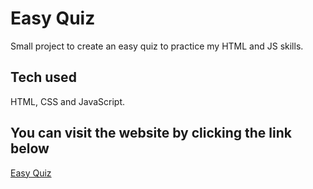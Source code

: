 # Easy Quiz

Small project to create an easy quiz to practice my HTML and JS skills. 

## Tech used

HTML, CSS and JavaScript.

## You can visit the website by clicking the link below

[Easy Quiz](https://simoncriado.github.io/Easy-quiz/)
